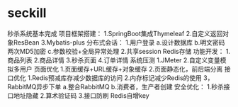 # seckill
秒杀系统基本完成
项目框架搭建：
  1.SpringBoot集成Thymeleaf
  2.自定义返回对象ResBean
  3.Mybatis-plus
分布式会话：
  1.用户登录
    a.设计数据库
    b.明文密码两次MD5加密
    c.参数校验+全局异常处理
  2.共享session
    Redis存储
 功能开发：
  1.商品列表
  2.商品详情
  3.秒杀页面
  4.订单详情
 系统压测
  1.JMeter
  2.自定义变量模拟多用户
 页面优化
  1.页面缓存+URL缓存+对象缓存
  2.页面静态化，前后端分离
 接口优化
  1.Redis预减库存减少数据库的访问
  2.内存标记减少Redis的使用
  3，RabbitMQ异步下单
    a.整合RabbitMQ
    b.消费者，生产者创建
 安全优化：
  1.秒杀接口地址隐藏
  2.算术验证码
  3.接口防刷 Redis自增key
